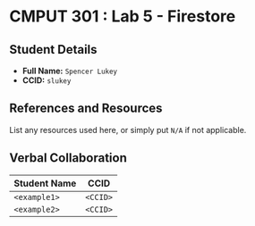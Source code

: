 # CMPUT 301 : Lab 5 - Firestore

## Student Details

- **Full Name:** `Spencer Lukey`
- **CCID:** `slukey`

## References and Resources

List any resources used here, or simply put `N/A` if not applicable.

## Verbal Collaboration

| Student Name | CCID     |
| ------------ | -------- |
| `<example1>` | `<CCID>` |
| `<example2>` | `<CCID>` |
